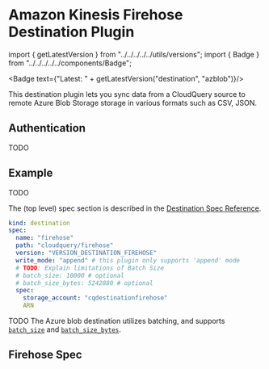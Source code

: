 # Amazon Kinesis Firehose Destination Plugin

import { getLatestVersion } from "../../../../../utils/versions";
import { Badge } from "../../../../../components/Badge";

<Badge text={"Latest: " + getLatestVersion("destination", "azblob")}/>

This destination plugin lets you sync data from a CloudQuery source to remote Azure Blob Storage storage in various formats such as CSV, JSON.


## Authentication

TODO

## Example

TODO

The (top level) spec section is described in the [Destination Spec Reference](/docs/reference/destination-spec).

```yaml
kind: destination
spec:
  name: "firehose"
  path: "cloudquery/firehose"
  version: "VERSION_DESTINATION_FIREHOSE"
  write_mode: "append" # this plugin only supports 'append' mode
  # TODO: Explain limitations of Batch Size
  # batch_size: 10000 # optional
  # batch_size_bytes: 5242880 # optional
  spec:
    storage_account: "cqdestinationfirehose"
    ARN
```
TODO
The Azure blob destination utilizes batching, and supports [`batch_size`](/docs/reference/destination-spec#batch_size) and [`batch_size_bytes`](/docs/reference/destination-spec#batch_size_bytes). 

## Firehose Spec

